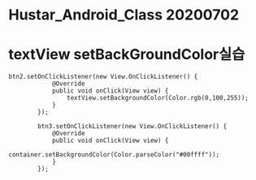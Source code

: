Hustar_Android_Class 20200702
====================

# textView setBackGroundColor실습

```
btn2.setOnClickListener(new View.OnClickListener() {
            @Override
            public void onClick(View view) {
                textView.setBackgroundColor(Color.rgb(0,100,255));
            }
        });

        btn3.setOnClickListener(new View.OnClickListener() {
            @Override
            public void onClick(View view) {
                container.setBackgroundColor(Color.parseColor("#00ffff"));
            }
        });
```